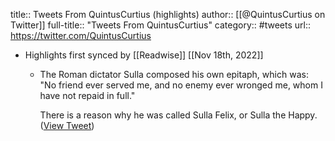 title:: Tweets From QuintusCurtius (highlights)
author:: [[@QuintusCurtius on Twitter]]
full-title:: "Tweets From QuintusCurtius"
category:: #tweets
url:: https://twitter.com/QuintusCurtius

- Highlights first synced by [[Readwise]] [[Nov 18th, 2022]]
	- The Roman dictator Sulla composed his own epitaph, which was:  "No friend ever served me, and no enemy ever wronged me, whom I have not repaid in full."  
	  
	  There is a reason why he was called Sulla Felix, or Sulla the Happy. ([View Tweet](https://twitter.com/search?q=The%20Roman%20dictator%20Sulla%20composed%20his%20own%20epitaph%2C%20which%20was%3A%20%20%22No%20friend%20ever%20served%20me%2C%20and%20no%20enemy%20ever%20wronged%20me%2C%20whom%20I%20have%20not%20repaid%20in%20full.%22%20%20%20%20There%20is%20a%20reason%20why%20he%20was%20called%20Sulla%20Felix%2C%20or%20Sulla%20the%20Happy.%20%28from%3A%40QuintusCurtius%29))